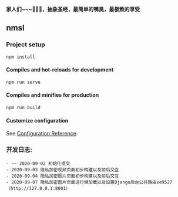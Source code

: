 **家人们~~~🤕🤕🤕，抽象圣经，最简单的嘴臭，最极致的享受**

## nmsl

### Project setup
```
npm install
```

#### Compiles and hot-reloads for development
```
npm run serve
```

#### Compiles and minifies for production
```
npm run build
```

#### Customize configuration
See [Configuration Reference](https://cli.vuejs.org/config/).

### 开发日志:
    - ~~ 2020-09-02 初始化提交
    - 2020-09-03 隐私加密视频页面初步构建以及前后交互
    - 2020-09-04 隐私加密图片页面初步构建以及前后交互
    - 2020-09-07 隐私加密图片页面进行懒加载以及设置Django后台公共路由xe9527（http://127.0.0.1:8001）
